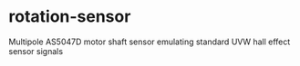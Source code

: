 # rotation-sensor
Multipole AS5047D motor shaft sensor emulating standard UVW hall effect sensor signals
